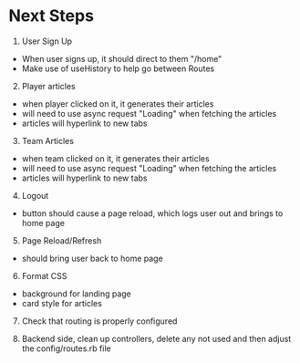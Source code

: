 # Next Steps
1. User Sign Up
- When user signs up, it should direct to them "/home"
- Make use of useHistory to help go between Routes

2. Player articles
- when player clicked on it, it generates their articles
- will need to use async request "Loading" when fetching the articles
- articles will hyperlink to new tabs

3. Team Articles
- when team clicked on it, it generates their articles
- will need to use async request "Loading" when fetching the articles
- articles will hyperlink to new tabs

4. Logout
- button should cause a page reload, which logs user out and brings to home page

5. Page Reload/Refresh
- should bring user back to home page

6. Format CSS
- background for landing page
- card style for articles

7. Check that routing is properly configured

8. Backend side, clean up controllers, delete any not used and then adjust the config/routes.rb file

